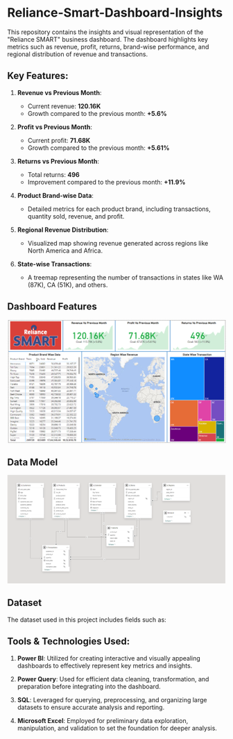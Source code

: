 # Reliance-Smart-Dashboard-Insights
This repository contains the insights and visual representation of the "Reliance SMART" business dashboard. The dashboard highlights key metrics such as revenue, profit, returns, brand-wise performance, and regional distribution of revenue and transactions.



## Key Features:

1. **Revenue vs Previous Month**:
   - Current revenue: **120.16K**
   - Growth compared to the previous month: **+5.6%**

2. **Profit vs Previous Month**:
   - Current profit: **71.68K**
   - Growth compared to the previous month: **+5.61%**

3. **Returns vs Previous Month**:
   - Total returns: **496**
   - Improvement compared to the previous month: **+11.9%**

4. **Product Brand-wise Data**:
   - Detailed metrics for each product brand, including transactions, quantity sold, revenue, and profit.

5. **Regional Revenue Distribution**:
   - Visualized map showing revenue generated across regions like North America and Africa.

6. **State-wise Transactions**:
   - A treemap representing the number of transactions in states like WA (87K), CA (51K), and others.



## Dashboard Features
![Dashboard](https://github.com/Gyanvhi16/Reliance-Smart-Dashboard-Insights/blob/main/Dashboard%20Snapshort.png)



## Data Model
<img src="https://github.com/Gyanvhi16/Reliance-Smart-Dashboard-Insights/blob/main/Data%20Modeling.png"  alt="Data Model Preview" width="1000"/>



## Dataset
The dataset used in this project includes fields such as:












## Tools & Technologies Used:

1. **Power BI**:
Utilized for creating interactive and visually appealing dashboards to effectively represent key metrics and insights.

2. **Power Query**:
Used for efficient data cleaning, transformation, and preparation before integrating into the dashboard.

3. **SQL**:
Leveraged for querying, preprocessing, and organizing large datasets to ensure accurate analysis and reporting.

4. **Microsoft Excel**:
Employed for preliminary data exploration, manipulation, and validation to set the foundation for deeper analysis.
